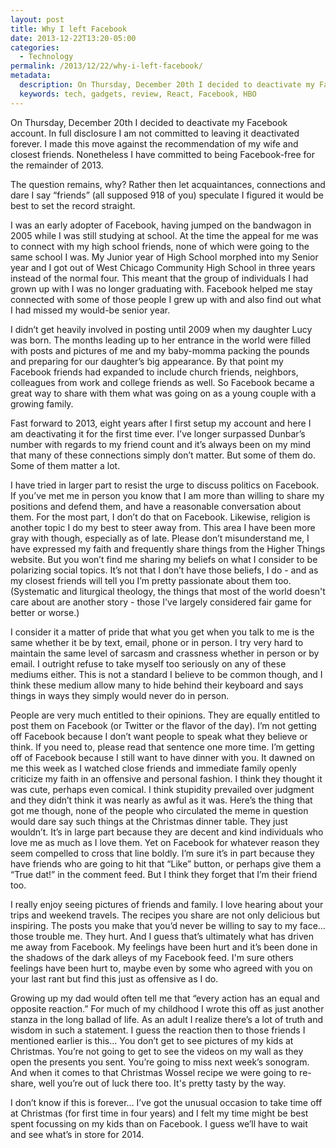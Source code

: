 ```yaml
---
layout: post
title: Why I left Facebook
date: 2013-12-22T13:20-05:00
categories:
  - Technology
permalink: /2013/12/22/why-i-left-facebook/
metadata:
  description: On Thursday, December 20th I decided to deactivate my Facebook account.
  keywords: tech, gadgets, review, React, Facebook, HBO
---
```

On Thursday, December 20th I decided to deactivate my Facebook account. In full disclosure I am not committed to leaving it deactivated forever. I made this move against the recommendation of my wife and closest friends. Nonetheless I have committed to being Facebook-free for the remainder of 2013.

The question remains, why? Rather then let acquaintances, connections and dare I say “friends” (all supposed 918 of you) speculate I figured it would be best to set the record straight.

I was an early adopter of Facebook, having jumped on the bandwagon in 2005 while I was still studying at school. At the time the appeal for me was to connect with my high school friends, none of which were going to the same school I was. My Junior year of High School morphed into my Senior year and I got out of West Chicago Community High School in three years instead of the normal four. This meant that the group of individuals I had grown up with I was no longer graduating with. Facebook helped me stay connected with some of those people I grew up with and also find out what I had missed my would-be senior year.

I didn’t get heavily involved in posting until 2009 when my daughter Lucy was born. The months leading up to her entrance in the world were filled with posts and pictures of me and my baby-momma packing the pounds and preparing for our daughter’s big appearance. By that point my Facebook friends had expanded to include church friends, neighbors, colleagues from work and college friends as well. So Facebook became a great way to share with them what was going on as a young couple with a growing family.

Fast forward to 2013, eight years after I first setup my account and here I am deactivating it for the first time ever. I’ve longer surpassed Dunbar’s number with regards to my friend count and it’s always been on my mind that many of these connections simply don’t matter. But some of them do. Some of them matter a lot.

I have tried in larger part to resist the urge to discuss politics on Facebook. If you’ve met me in person you know that I am more than willing to share my positions and defend them, and have a reasonable conversation about them. For the most part, I don’t do that on Facebook. Likewise, religion is another topic I do my best to steer away from. This area I have been more gray with though, especially as of late. Please don’t misunderstand me, I have expressed my faith and frequently share things from the Higher Things website. But you won’t find me sharing my beliefs on what I consider to be polarizing social topics. It’s not that I don’t have those beliefs, I do - and as my closest friends will tell you I’m pretty passionate about them too. (Systematic and liturgical theology, the things that most of the world doesn't care about are another story - those I've largely considered fair game for better or worse.)

I consider it a matter of pride that what you get when you talk to me is the same whether it be by text, email, phone or in person. I try very hard to maintain the same level of sarcasm and crassness whether in person or by email. I outright refuse to take myself too seriously on any of these mediums either. This is not a standard I believe to be common though, and I think these medium allow many to hide behind their keyboard and says things in ways they simply would never do in person.

People are very much entitled to their opinions. They are equally entitled to post them on Facebook (or Twitter or the flavor of the day). I’m not getting off Facebook because I don’t want people to speak what they believe or think. If you need to, please read that sentence one more time. I’m getting off of Facebook because I still want to have dinner with you. It dawned on me this week as I watched close friends and immediate family openly criticize my faith in an offensive and personal fashion. I think they thought it was cute, perhaps even comical. I think stupidity prevailed over judgment and they didn’t think it was nearly as awful as it was. Here’s the thing that got me though, none of the people who circulated the meme in question would dare say such things at the Christmas dinner table. They just wouldn’t. It’s in large part because they are decent and kind individuals who love me as much as I love them. Yet on Facebook for whatever reason they seem compelled to cross that line boldly. I’m sure it’s in part because they have friends who are going to hit that “Like” button, or perhaps give them a “True dat!” in the comment feed. But I think they forget that I’m their friend too.

I really enjoy seeing pictures of friends and family. I love hearing about your trips and weekend travels. The recipes you share are not only delicious but inspiring. The posts you make that you’d never be willing to say to my face… those trouble me. They hurt. And I guess that’s ultimately what has driven me away from Facebook. My feelings have been hurt and it’s been done in the shadows of the dark alleys of my Facebook feed. I'm sure others feelings have been hurt to, maybe even by some who agreed with you on your last rant but find this just as offensive as I do.

Growing up my dad would often tell me that “every action has an equal and opposite reaction.” For much of my childhood I wrote this off as just another stanza in the long ballad of life. As an adult I realize there’s a lot of truth and wisdom in such a statement. I guess the reaction then to those friends I mentioned earlier is this… You don’t get to see pictures of my kids at Christmas. You’re not going to get to see the videos on my wall as they open the presents you sent. You’re going to miss next week’s sonogram. And when it comes to that Christmas Wossel recipe we were going to re-share, well you’re out of luck there too. It's pretty tasty by the way.

I don’t know if this is forever… I’ve got the unusual occasion to take time off at Christmas (for first time in four years) and I felt my time might be best spent focussing on my kids than on Facebook. I guess we’ll have to wait and see what’s in store for 2014.
